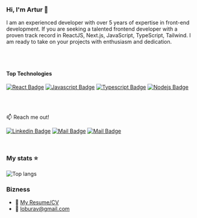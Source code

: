 ### Hi, I'm Artur 👋
I am an experienced developer with over 5 years of expertise in front-end development.
If you are seeking a talented frontend developer with a proven track record in ReactJS, Next.js, JavaScript, TypeScript, Tailwind. I am ready to take on your projects with enthusiasm and dedication.

<br/>
<br/>

#### Top Technologies

[![React Badge](https://img.shields.io/badge/-React-61DBFB?style=for-the-badge&labelColor=black&logo=react&logoColor=61DBFB)](#) [![Javascript Badge](https://img.shields.io/badge/-Javascript-F0DB4F?style=for-the-badge&labelColor=black&logo=javascript&logoColor=F0DB4F)](#) [![Typescript Badge](https://img.shields.io/badge/-Typescript-007acc?style=for-the-badge&labelColor=black&logo=typescript&logoColor=007acc)](#) [![Nodejs Badge](https://img.shields.io/badge/-Nodejs-3C873A?style=for-the-badge&labelColor=black&logo=node.js&logoColor=3C873A)](#)

<br/>
<br/>

:mailbox: Reach me out!

[![Linkedin Badge](https://img.shields.io/badge/-Artur_Lobur-0e76a8?style=flat&labelColor=0e76a8&logo=linkedin&logoColor=white)](https://www.linkedin.com/in/loburartur/) 
[![Mail Badge](https://img.shields.io/badge/-@Artur_Lobur-e84393?style=flat&labelColor=e84393&logo=instagram&logoColor=white)](https://www.instagram.com/loburarthur/) 
[![Mail Badge](https://img.shields.io/badge/-Artur_Lobur-c0392b?style=flat&labelColor=c0392b&logo=gmail&logoColor=white)](mailto:loburav@gmail.com)

<br/>

### My stats ⭐

<img alt="Top langs" src="https://github-readme-stats.vercel.app/api/top-langs/?username=ArturLobur&layout=compact&&langs_count=8"/>

<br/>

### Bizness
- :paperclip: [My Resume/CV](https://drive.google.com/file/d/1Lzk8ZtawbYtKR87VTlUlyniyWKb_ARkR/view?usp=sharing)
- :email: loburav@gmail.com
